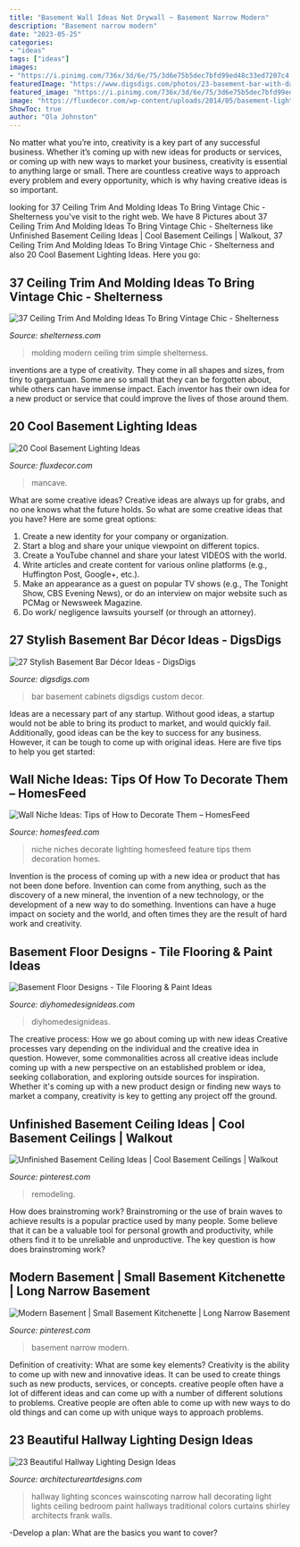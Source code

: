 ```yaml
---
title: "Basement Wall Ideas Not Drywall ~ Basement Narrow Modern"
description: "Basement narrow modern"
date: "2023-05-25"
categories:
- "ideas"
tags: ["ideas"]
images:
- "https://i.pinimg.com/736x/3d/6e/75/3d6e75b5dec7bfd99ed48c33ed7207c4.jpg"
featuredImage: "https://www.digsdigs.com/photos/23-basement-bar-with-dark-clear-view-cabinets.jpg"
featured_image: "https://i.pinimg.com/736x/3d/6e/75/3d6e75b5dec7bfd99ed48c33ed7207c4.jpg"
image: "https://fluxdecor.com/wp-content/uploads/2014/05/basement-lighting-ideas/17-mancave-lighting.jpg"
ShowToc: true
author: "Ola Johnston"
---
```



No matter what you’re into, creativity is a key part of any successful business. Whether it’s coming up with new ideas for products or services, or coming up with new ways to market your business, creativity is essential to anything large or small. There are countless creative ways to approach every problem and every opportunity, which is why having creative ideas is so important.

	

		
looking for 37 Ceiling Trim And Molding Ideas To Bring Vintage Chic - Shelterness you've visit to the right web. We have 8 Pictures about 37 Ceiling Trim And Molding Ideas To Bring Vintage Chic - Shelterness like Unfinished Basement Ceiling Ideas | Cool Basement Ceilings | Walkout, 37 Ceiling Trim And Molding Ideas To Bring Vintage Chic - Shelterness and also 20 Cool Basement Lighting Ideas. Here you go:
		
    
## 37 Ceiling Trim And Molding Ideas To Bring Vintage Chic - Shelterness

<img loading=lazy src="https://i.shelterness.com/2016/05/simple-modern-molding.jpg" onerror="this.onerror=null;this.src='https://tse4.mm.bing.net/th?id=OIP.-VySMn-en7o-KPYVSnLvtwHaLH&amp;pid=15.1';" alt="37 Ceiling Trim And Molding Ideas To Bring Vintage Chic - Shelterness">

_Source: shelterness.com_

>molding modern ceiling trim simple shelterness. 

	

inventions are a type of creativity. They come in all shapes and sizes, from tiny to gargantuan. Some are so small that they can be forgotten about, while others can have immense impact. Each inventor has their own idea for a new product or service that could improve the lives of those around them.

    
## 20 Cool Basement Lighting Ideas

<img loading=lazy src="https://fluxdecor.com/wp-content/uploads/2014/05/basement-lighting-ideas/17-mancave-lighting.jpg" onerror="this.onerror=null;this.src='https://tse1.mm.bing.net/th?id=OIP.Lv5P2XWwy28z3Ls7FBCDywHaJ4&amp;pid=15.1';" alt="20 Cool Basement Lighting Ideas">

_Source: fluxdecor.com_

>mancave. 

	

What are some creative ideas?
Creative ideas are always up for grabs, and no one knows what the future holds. So what are some creative ideas that you have? Here are some great options: 
1. Create a new identity for your company or organization.
2. Start a blog and share your unique viewpoint on different topics.
3. Create a YouTube channel and share your latest VIDEOS with the world. 
4. Write articles and create content for various online platforms (e.g., Huffington Post, Google+, etc.). 
5. Make an appearance as a guest on popular TV shows (e.g., The Tonight Show, CBS Evening News), or do an interview on major website such as PCMag or Newsweek Magazine. 
6. Do work/ negligence lawsuits yourself (or through an attorney).

    
## 27 Stylish Basement Bar Décor Ideas - DigsDigs

<img loading=lazy src="https://www.digsdigs.com/photos/23-basement-bar-with-dark-clear-view-cabinets.jpg" onerror="this.onerror=null;this.src='https://tse4.mm.bing.net/th?id=OIP.uJqZaqVyo6glx6oPIkxuhwHaLI&amp;pid=15.1';" alt="27 Stylish Basement Bar Décor Ideas - DigsDigs">

_Source: digsdigs.com_

>bar basement cabinets digsdigs custom decor. 

	

Ideas are a necessary part of any startup. Without good ideas, a startup would not be able to bring its product to market, and would quickly fail. Additionally, good ideas can be the key to success for any business. However, it can be tough to come up with original ideas. Here are five tips to help you get started: 

    
## Wall Niche Ideas: Tips Of How To Decorate Them – HomesFeed

<img loading=lazy src="https://homesfeed.com/wp-content/uploads/2015/08/Wall-niches-building-for-displaying-some-artistic-items-with-larger-spot-lighting-technique.jpg" onerror="this.onerror=null;this.src='https://tse3.mm.bing.net/th?id=OIP.PI2dRtJjsI2rlx0I5wkRyQHaJ3&amp;pid=15.1';" alt="Wall Niche Ideas: Tips of How to Decorate Them – HomesFeed">

_Source: homesfeed.com_

>niche niches decorate lighting homesfeed feature tips them decoration homes. 

	

Invention is the process of coming up with a new idea or product that has not been done before. Invention can come from anything, such as the discovery of a new mineral, the invention of a new technology, or the development of a new way to do something. Inventions can have a huge impact on society and the world, and often times they are the result of hard work and creativity.

    
## Basement Floor Designs - Tile Flooring &amp; Paint Ideas

<img loading=lazy src="https://diyhomedesignideas.com/photos/template/tsfw8f0n1z7xif3dgwm9.jpeg" onerror="this.onerror=null;this.src='https://tse3.mm.bing.net/th?id=OIP.4XKeTbWUYhaEtKh4G7f3CwHaEr&amp;pid=15.1';" alt="Basement Floor Designs - Tile Flooring &amp; Paint Ideas">

_Source: diyhomedesignideas.com_

>diyhomedesignideas. 

	

The creative process: How we go about coming up with new ideas
Creative processes vary depending on the individual and the creative idea in question. However, some commonalities across all creative ideas include coming up with a new perspective on an established problem or idea, seeking collaboration, and exploring outside sources for inspiration. Whether it's coming up with a new product design or finding new ways to market a company, creativity is key to getting any project off the ground.

    
## Unfinished Basement Ceiling Ideas | Cool Basement Ceilings | Walkout

<img loading=lazy src="https://i.pinimg.com/736x/38/40/79/38407994a70dda96da1f428b12dae83a.jpg" onerror="this.onerror=null;this.src='https://tse1.mm.bing.net/th?id=OIP.YNn2uQFFt7vChyS7rFxOmwHaFX&amp;pid=15.1';" alt="Unfinished Basement Ceiling Ideas | Cool Basement Ceilings | Walkout">

_Source: pinterest.com_

>remodeling. 

	

How does brainstroming work?
Brainstroming or the use of brain waves to achieve results is a popular practice used by many people. Some believe that it can be a valuable tool for personal growth and productivity, while others find it to be unreliable and unproductive. The key question is how does brainstroming work?

    
## Modern Basement | Small Basement Kitchenette | Long Narrow Basement

<img loading=lazy src="https://i.pinimg.com/736x/3d/6e/75/3d6e75b5dec7bfd99ed48c33ed7207c4.jpg" onerror="this.onerror=null;this.src='https://tse3.mm.bing.net/th?id=OIP.TRqyo8CHBHEVLMUR1cS9dQHaJ3&amp;pid=15.1';" alt="Modern Basement | Small Basement Kitchenette | Long Narrow Basement">

_Source: pinterest.com_

>basement narrow modern. 

	

Definition of creativity: What are some key elements?
Creativity is the ability to come up with new and innovative ideas. It can be used to create things such as new products, services, or concepts. creative people often have a lot of different ideas and can come up with a number of different solutions to problems. Creative people are often able to come up with new ways to do old things and can come up with unique ways to approach problems.

    
## 23 Beautiful Hallway Lighting Design Ideas

<img loading=lazy src="http://www.architectureartdesigns.com/wp-content/uploads/2013/12/2334.jpg" onerror="this.onerror=null;this.src='https://tse2.mm.bing.net/th?id=OIP.jbV_qy77XjTlMx889Az5UgAAAA&amp;pid=15.1';" alt="23 Beautiful Hallway Lighting Design Ideas">

_Source: architectureartdesigns.com_

>hallway lighting sconces wainscoting narrow hall decorating light lights ceiling bedroom paint hallways traditional colors curtains shirley architects frank walls. 

	

-Develop a plan: What are the basics you want to cover?

